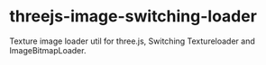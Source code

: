 # threejs-image-switching-loader
Texture image loader util for three.js, Switching Textureloader and ImageBitmapLoader.
